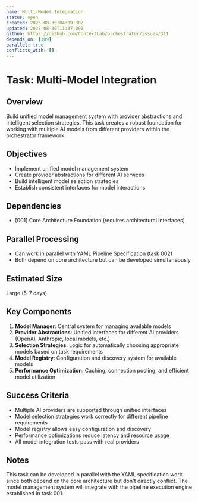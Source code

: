 ```yaml
---
name: Multi-Model Integration
status: open
created: 2025-08-30T04:09:30Z
updated: 2025-08-30T11:37:09Z
github: https://github.com/ContextLab/orchestrator/issues/311
depends_on: [309]
parallel: true
conflicts_with: []
---
```


# Task: Multi-Model Integration

## Overview
Build unified model management system with provider abstractions and intelligent selection strategies. This task creates a robust foundation for working with multiple AI models from different providers within the orchestrator framework.

## Objectives
- Implement unified model management system
- Create provider abstractions for different AI services
- Build intelligent model selection strategies
- Establish consistent interfaces for model interactions

## Dependencies
- [001] Core Architecture Foundation (requires architectural interfaces)

## Parallel Processing
- Can work in parallel with YAML Pipeline Specification (task 002)
- Both depend on core architecture but can be developed simultaneously

## Estimated Size
Large (5-7 days)

## Key Components
1. **Model Manager**: Central system for managing available models
2. **Provider Abstractions**: Unified interfaces for different AI providers (OpenAI, Anthropic, local models, etc.)
3. **Selection Strategies**: Logic for automatically choosing appropriate models based on task requirements
4. **Model Registry**: Configuration and discovery system for available models
5. **Performance Optimization**: Caching, connection pooling, and efficient model utilization

## Success Criteria
- Multiple AI providers are supported through unified interfaces
- Model selection strategies work correctly for different pipeline requirements
- Model registry allows easy configuration and discovery
- Performance optimizations reduce latency and resource usage
- All model integration tests pass with real providers

## Notes
This task can be developed in parallel with the YAML specification work since both depend on the core architecture but don't directly conflict. The model management system will integrate with the pipeline execution engine established in task 001.